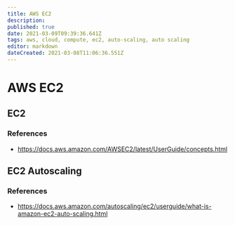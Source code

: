 ```yaml
---
title: AWS EC2
description: 
published: true
date: 2021-03-09T09:39:36.641Z
tags: aws, cloud, compute, ec2, auto-scaling, auto scaling
editor: markdown
dateCreated: 2021-03-08T11:06:36.551Z
---
```


# AWS EC2

## EC2

### References

- https://docs.aws.amazon.com/AWSEC2/latest/UserGuide/concepts.html

## EC2 Autoscaling

### References

- https://docs.aws.amazon.com/autoscaling/ec2/userguide/what-is-amazon-ec2-auto-scaling.html